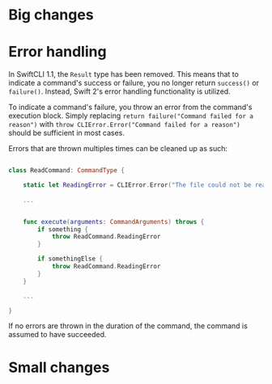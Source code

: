 Big changes
=====

Error handling
===

In SwiftCLI 1.1, the `Result` type has been removed. This means that to indicate a command's success or failure, you no longer return `success()` or `failure()`. Instead, Swift 2's error handling functionality is utilized.

To indicate a command's failure, you throw an error from the command's execution block. Simply replacing `return failure("Command failed for a reason")` with `throw CLIError.Error("Command failed for a reason")` should be sufficient in most cases.

Errors that are thrown multiples times can be cleaned up as such:

```swift

class ReadCommand: CommandType {

	static let ReadingError = CLIError.Error("The file could not be read")
	
	...


	func execute(arguments: CommandArguments) throws {
		if something {
			throw ReadCommand.ReadingError
		}

		if somethingElse {
			throw ReadCommand.ReadingError	
		}
	}

	...

}
```

 If no errors are thrown in the duration of the command, the command is assumed to have succeeded.

Small changes
=====

